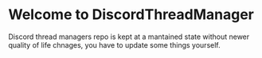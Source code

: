 # Welcome to DiscordThreadManager

Discord thread managers repo is kept at a mantained state without newer quality of life chnages, you have to update some things yourself.
